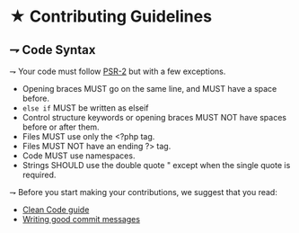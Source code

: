 <!-- MAIN TITLE -->
# ★ Contributing Guidelines

<!-- CODE SYNTAX HEADER -->
## ⇁ Code Syntax

⇁ Your code must follow [PSR-2](http://www.php-fig.org/psr/psr-2/) but with a few exceptions.

* Opening braces MUST go on the same line, and MUST have a space before.
* `else if` MUST be written as elseif
* Control structure keywords or opening braces MUST NOT have spaces before or after them.
* Files MUST use only the <?php tag.
* Files MUST NOT have an ending ?> tag.
* Code MUST use namespaces.
* Strings SHOULD use the double quote " except when the single quote is required.

⇁ Before you start making your contributions, we suggest that you read:

* [Clean Code guide](https://github.com/jupeter/clean-code-php)
* [Writing good commit messages](https://github.com/erlang/otp/wiki/Writing-good-commit-messages)